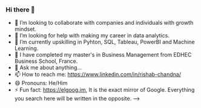 ### Hi there 👋



- 👯 I’m looking to collaborate with companies and individuals with growth mindset.
- 🤔 I’m looking for help with making my career in data analytics.
- 🌱 I’m currently upskilling in Pyhton, SQL, Tableau, PowerBI and Machine Learning. 
- 🔭 I have completed my master's in Business Management from EDHEC Business School, France.
- 💬 Ask me about anything...
- 📫 How to reach me: https://www.linkedin.com/in/rishab-chandna/
- 😄 Pronouns: He/Him
- ⚡ Fun fact: https://elgoog.im, It is the exact mirror of Google. Everything you search here will be written in the opposite.
-->
